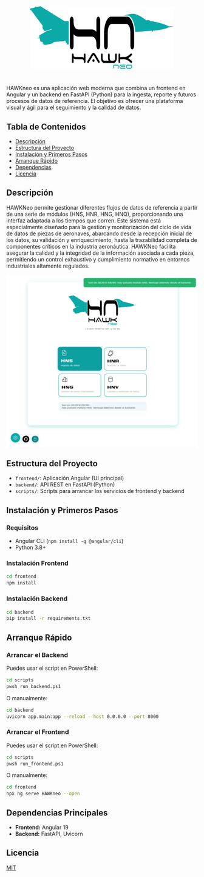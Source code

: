 <div align="center">
  <img src="frontend/src/assets/hn_logo.svg" alt="HAWKNeo Logo" width="380" />
</div>

# 
HAWKneo es una aplicación web moderna que combina un frontend en Angular y un backend en FastAPI (Python) para la ingesta, reporte y futuros procesos de datos de referencia. El objetivo es ofrecer una plataforma visual y ágil para el seguimiento y la calidad de datos.

## Tabla de Contenidos
- [Descripción](#descripción)
- [Estructura del Proyecto](#estructura-del-proyecto)
- [Instalación y Primeros Pasos](#instalación-y-primeros-pasos)
- [Arranque Rápido](#arranque-rápido)
- [Dependencias](#dependencias)
- [Licencia](#licencia)

## Descripción
HAWKNeo permite gestionar diferentes flujos de datos de referencia a partir de una serie de módulos (HNS, HNR, HNG, HNQ), proporcionando una interfaz adaptada a los tiempos que corren.
Este sistema está especialmente diseñado para la gestión y monitorización del ciclo de vida de datos de piezas de aeronaves, abarcando desde la recepción inicial de los datos, su validación y enriquecimiento, hasta la trazabilidad completa de componentes críticos en la industria aeronáutica. HAWKNeo facilita asegurar la calidad y la integridad de la información asociada a cada pieza, permitiendo un control exhaustivo y cumplimiento normativo en entornos industriales altamente regulados.


![alt text](image.png)


## Estructura del Proyecto
- `frontend/`: Aplicación Angular (UI principal)
- `backend/`: API REST en FastAPI (Python)
- `scripts/`: Scripts para arrancar los servicios de frontend y backend

## Instalación y Primeros Pasos
### Requisitos
- Angular CLI (`npm install -g @angular/cli`)
- Python 3.8+

### Instalación Frontend
```bash
cd frontend
npm install
```

### Instalación Backend
```bash
cd backend
pip install -r requirements.txt
```

## Arranque Rápido
### Arrancar el Backend
Puedes usar el script en PowerShell:
```bash
cd scripts
pwsh run_backend.ps1
```
O manualmente:
```bash
cd backend
uvicorn app.main:app --reload --host 0.0.0.0 --port 8000
```

### Arrancar el Frontend
Puedes usar el script en PowerShell:
```bash
cd scripts
pwsh run_frontend.ps1
```
O manualmente:
```bash
cd frontend
npx ng serve HAWKneo --open
```

## Dependencias Principales
- **Frontend:** Angular 19
- **Backend:** FastAPI, Uvicorn


## Licencia
[MIT](LICENSE)
